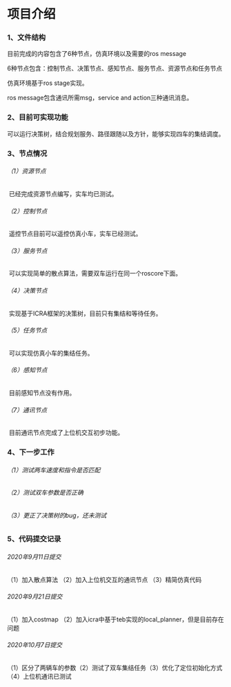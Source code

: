 # 项目介绍

### 1、文件结构

目前完成的内容包含了6种节点，仿真环境以及需要的ros message

6种节点包含：控制节点、决策节点、感知节点、服务节点、资源节点和任务节点

仿真环境基于ros stage实现。

ros message包含通讯所需msg，service and action三种通讯消息。

### 2、目前可实现功能

可以运行决策树，结合规划服务、路径跟随以及方针，能够实现四车的集结调度。

### 3、节点情况

###### （1）资源节点

​		已经完成资源节点编写，实车均已测试。

###### （2）控制节点

​		遥控节点目前可以遥控仿真小车，实车已经测试。

###### （3）服务节点

​		可以实现简单的散点算法，需要双车运行在同一个roscore下面。	

###### （4）决策节点

​		实现基于ICRA框架的决策树，目前只有集结和等待任务。		

###### （5）任务节点

​		可以实现仿真小车的集结任务。

###### （6）感知节点

​		目前感知节点没有作用。

###### （7）通讯节点

​		目前通讯节点完成了上位机交互初步功能。

### 4、下一步工作

###### （1）测试两车速度和指令是否匹配

###### （2）测试双车参数是否正确

###### （3）更正了决策树的bug，还未测试

### 5、代码提交记录

###### 2020年9月11日提交     

（1）加入散点算法 （2）加入上位机交互的通讯节点 （3）精简仿真代码

###### 2020年9月21日提交

（1）加入costmap  （2）加入icra中基于teb实现的local_planner，但是目前存在问题

###### 2020年10月7日提交

（1）区分了两辆车的参数（2）测试了双车集结任务（3）优化了定位初始化方式（4）上位机通讯已测试








